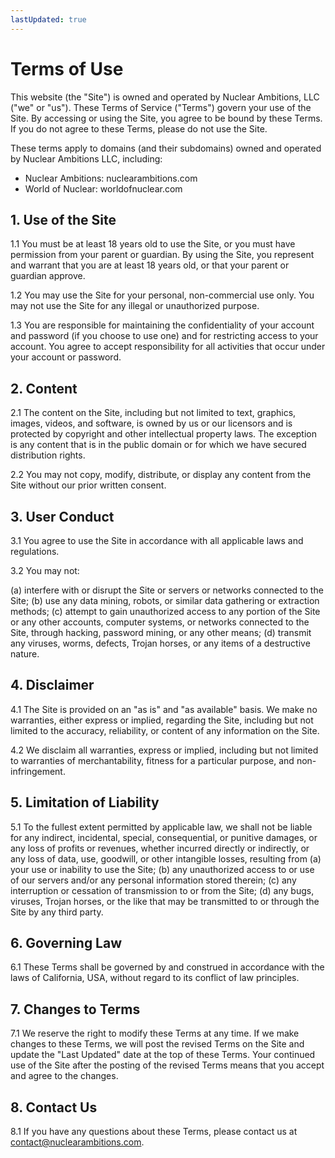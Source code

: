 ```yaml
---
lastUpdated: true
---
```


# Terms of Use

This website (the "Site") is owned and operated by Nuclear Ambitions, LLC ("we" or "us"). These Terms of Service ("Terms") govern your use of the Site. By accessing or using the Site, you agree to be bound by these Terms. If you do not agree to these Terms, please do not use the Site.

These terms apply to domains (and their subdomains) owned and operated by Nuclear Ambitions LLC, including:

- Nuclear Ambitions: nuclearambitions.com
- World of Nuclear: worldofnuclear.com

## 1. Use of the Site

1.1 You must be at least 18 years old to use the Site, or you must have permission from your parent or guardian. By using the Site, you represent and warrant that you are at least 18 years old, or that your parent or guardian approve.

1.2 You may use the Site for your personal, non-commercial use only. You may not use the Site for any illegal or unauthorized purpose.

1.3 You are responsible for maintaining the confidentiality of your account and password (if you choose to use one) and for restricting access to your account. You agree to accept responsibility for all activities that occur under your account or password.

## 2. Content

2.1 The content on the Site, including but not limited to text, graphics, images, videos, and software, is owned by us or our licensors and is protected by copyright and other intellectual property laws. The exception is any content that is in the public domain or for which we have secured distribution rights.

2.2 You may not copy, modify, distribute, or display any content from the Site without our prior written consent.

## 3. User Conduct

3.1 You agree to use the Site in accordance with all applicable laws and regulations.

3.2 You may not:

(a) interfere with or disrupt the Site or servers or networks connected to the Site;
(b) use any data mining, robots, or similar data gathering or extraction methods;
(c) attempt to gain unauthorized access to any portion of the Site or any other accounts, computer systems, or networks connected to the Site, through hacking, password mining, or any other means;
(d) transmit any viruses, worms, defects, Trojan horses, or any items of a destructive nature.

## 4. Disclaimer

4.1 The Site is provided on an "as is" and "as available" basis. We make no warranties, either express or implied, regarding the Site, including but not limited to the accuracy, reliability, or content of any information on the Site.

4.2 We disclaim all warranties, express or implied, including but not limited to warranties of merchantability, fitness for a particular purpose, and non-infringement.

## 5. Limitation of Liability

5.1 To the fullest extent permitted by applicable law, we shall not be liable for any indirect, incidental, special, consequential, or punitive damages, or any loss of profits or revenues, whether incurred directly or indirectly, or any loss of data, use, goodwill, or other intangible losses, resulting from (a) your use or inability to use the Site; (b) any unauthorized access to or use of our servers and/or any personal information stored therein; (c) any interruption or cessation of transmission to or from the Site; (d) any bugs, viruses, Trojan horses, or the like that may be transmitted to or through the Site by any third party.

## 6. Governing Law

6.1 These Terms shall be governed by and construed in accordance with the laws of California, USA, without regard to its conflict of law principles.

## 7. Changes to Terms

7.1 We reserve the right to modify these Terms at any time. If we make changes to these Terms, we will post the revised Terms on the Site and update the "Last Updated" date at the top of these Terms. Your continued use of the Site after the posting of the revised Terms means that you accept and agree to the changes.

## 8. Contact Us

8.1 If you have any questions about these Terms, please contact us at contact@nuclearambitions.com.
